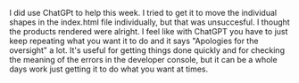 I did use ChatGPt to help this week. I tried to get it to move the individual shapes in the index.html file individually, but that was unsuccesful. I thought the products rendered were alright. I feel like with ChatGPT you have to just keep repeating what you want it to do and it says "Apologies for the oversight" a lot. It's useful for getting things done quickly and for checking the meaning of the errors in the developer console, but it can be a whole days work just getting it to do what you want at times. 